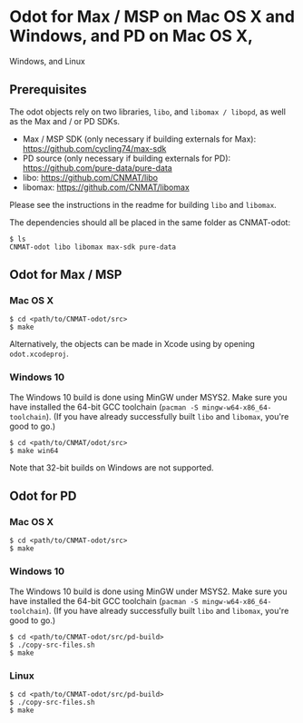 # Odot for Max / MSP on Mac OS X and Windows, and PD on Mac OS X,
Windows, and Linux

## Prerequisites

The odot objects rely on two libraries, `libo`, and `libomax / libopd`,
as well as the Max and / or PD SDKs.

* Max / MSP SDK (only necessary if building externals for Max):
https://github.com/cycling74/max-sdk
* PD source (only necessary if building externals for PD):
https://github.com/pure-data/pure-data
* libo: https://github.com/CNMAT/libo
* libomax: https://github.com/CNMAT/libomax

Please see the instructions in the readme for building `libo` and `libomax`.

The dependencies should all be placed in the same folder as CNMAT-odot:

```
$ ls
CNMAT-odot libo libomax max-sdk pure-data
```

## Odot for Max / MSP

### Mac OS X

```
$ cd <path/to/CNMAT-odot/src>
$ make
```

Alternatively, the objects can be made in Xcode using by opening
`odot.xcodeproj`.

### Windows 10

The Windows 10 build is done using MinGW under MSYS2. Make sure
you have installed the 64-bit GCC toolchain
(`pacman -S mingw-w64-x86_64-toolchain`).
(If you have already successfully built `libo` and `libomax`,
you're good to go.)

```
$ cd <path/to/CNMAT/odot/src>
$ make win64
```

Note that 32-bit builds on Windows are not supported.

## Odot for PD

### Mac OS X

```
$ cd <path/to/CNMAT-odot/src>
$ make
```

### Windows 10

The Windows 10 build is done using MinGW under MSYS2. Make sure
you have installed the 64-bit GCC toolchain
(`pacman -S mingw-w64-x86_64-toolchain`).
(If you have already successfully built `libo` and `libomax`,
you're good to go.)

```
$ cd <path/to/CNMAT-odot/src/pd-build>
$ ./copy-src-files.sh
$ make
```

### Linux

```
$ cd <path/to/CNMAT-odot/src/pd-build>
$ ./copy-src-files.sh
$ make
```